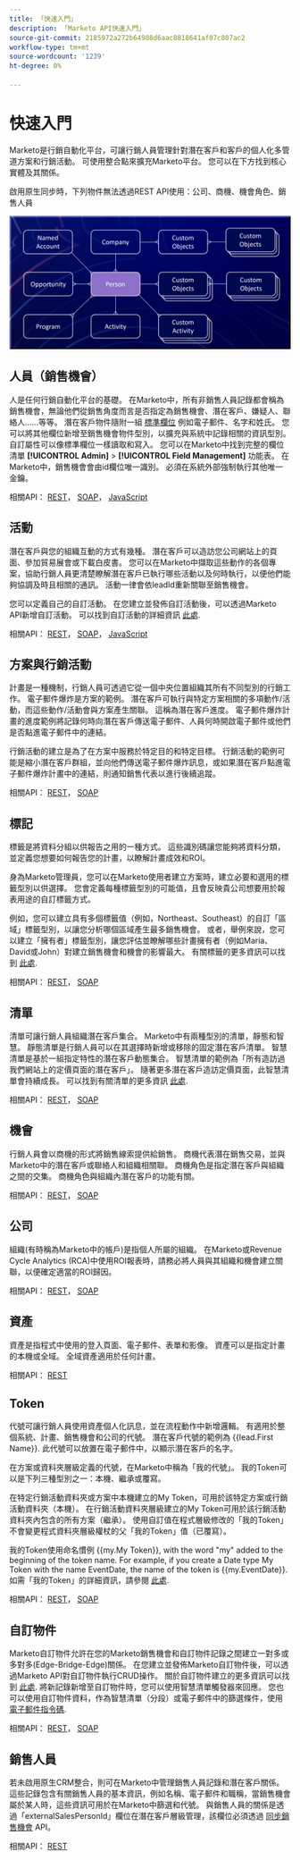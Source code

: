 ```yaml
---
title: 「快速入門」
description: 「Marketo API快速入門」
source-git-commit: 2185972a272b64908d6aac8818641af07c807ac2
workflow-type: tm+mt
source-wordcount: '1239'
ht-degree: 0%

---
```



# 快速入門

Marketo是行銷自動化平台，可讓行銷人員管理針對潛在客戶和客戶的個人化多管道方案和行銷活動。 可使用整合點來擴充Marketo平台。 您可以在下方找到核心實體及其關係。

啟用原生同步時，下列物件無法透過REST API使用：公司、商機、機會角色、銷售人員

![資料模型](assets/data_model.png)

## 人員（銷售機會）

人是任何行銷自動化平台的基礎。 在Marketo中，所有非銷售人員記錄都會稱為銷售機會，無論他們從銷售角度而言是否指定為銷售機會、潛在客戶、嫌疑人、聯絡人……等等。 潛在客戶物件隨附一組 [標準欄位](https://developer.adobe.com/marketo-apis/api/mapi/#tag/Leads/operation/getLeadFieldsUsingGET) 例如電子郵件、名字和姓氏。 您可以將其他欄位新增至銷售機會物件型別，以擴充與系統中記錄相關的資訊型別。 自訂屬性可以像標準欄位一樣讀取和寫入。 您可以在Marketo中找到完整的欄位清單 **[!UICONTROL Admin]** > **[!UICONTROL Field Management]** 功能表。 在Marketo中，銷售機會會由id欄位唯一識別。 必須在系統外部強制執行其他唯一金鑰。

相關API： [REST](https://developer.adobe.com/marketo-apis/api/mapi/#tag/Leads)， [SOAP](soap-api/leads.md)， [JavaScript](javascript-api/lead-tracking.md#lead-tracking-api)

## 活動

潛在客戶與您的組織互動的方式有幾種。 潛在客戶可以造訪您公司網站上的頁面、參加貿易展會或下載白皮書。 您可以在Marketo中擷取這些動作的各個專案，協助行銷人員更清楚瞭解潛在客戶已執行哪些活動以及何時執行，以便他們能夠協調及時且相關的通訊。 活動一律會依leadId重新關聯至銷售機會。

您可以定義自己的自訂活動。 在您建立並發佈自訂活動後，可以透過Marketo API新增自訂活動。 可以找到自訂活動的詳細資訊 [此處](https://experienceleague.adobe.com/en/docs/marketo/using/product-docs/administration/marketo-custom-activities/understanding-custom-activities).

相關API： [REST](https://developer.adobe.com/marketo-apis/api/mapi/#tag/Activities)， [SOAP](soap-api/activities.md)， [JavaScript](javascript-api/lead-tracking.md#munchkin-behavior)

## 方案與行銷活動

計畫是一種機制，行銷人員可透過它從一個中央位置組織其所有不同型別的行銷工作。 電子郵件爆炸是方案的範例。 潛在客戶可執行與特定方案相關的多項動作/活動，而這些動作/活動會與方案產生關聯。 這稱為潛在客戶進度。 電子郵件爆炸計畫的進度範例將記錄何時向潛在客戶傳送電子郵件、人員何時開啟電子郵件或他們是否點進電子郵件中的連結。

行銷活動的建立是為了在方案中服務於特定目的和特定目標。 行銷活動的範例可能是縮小潛在客戶群組，並向他們傳送電子郵件爆炸訊息，或如果潛在客戶點進電子郵件爆炸計畫中的連結，則通知銷售代表以進行後續追蹤。

相關API： [REST](https://developer.adobe.com/marketo-apis/api/mapi/#tag/Campaigns)， [SOAP](soap-api/getcampaignsforsource.md)

## 標記

標籤是將資料分組以供報告之用的一種方式。 這些識別碼讓您能夠將資料分類，並定義您想要如何報告您的計畫，以瞭解計畫成效和ROI。

身為Marketo管理員，您可以在Marketo使用者建立方案時，建立必要和選用的標籤型別以供選擇。 您會定義每種標籤型別的可能值，且會反映貴公司想要用於報表用途的自訂標籤方式。

例如，您可以建立具有多個標籤值（例如，Northeast、Southeast）的自訂「區域」標籤型別，以讓您分析哪個區域產生最多銷售機會。 或者，舉例來說，您可以建立「擁有者」標籤型別，讓您評估並瞭解哪些計畫擁有者（例如Maria、David或John）對建立銷售機會和機會的影響最大。 有關標籤的更多資訊可以找到 [此處](https://experienceleague.adobe.com/en/docs/marketo/using/product-docs/core-marketo-concepts/programs/working-with-programs/understanding-tags).

相關API： [REST](https://developer.adobe.com/marketo-apis/api/asset/)， [SOAP](soap-api/gettags.md)

## 清單

清單可讓行銷人員組織潛在客戶集合。 Marketo中有兩種型別的清單，靜態和智慧。 靜態清單是行銷人員可以在其選擇時新增或移除的固定潛在客戶清單。 智慧清單是基於一組指定特性的潛在客戶動態集合。 智慧清單的範例為「所有造訪過我們網站上的定價頁面的潛在客戶」。 隨著更多潛在客戶造訪定價頁面，此智慧清單會持續成長。 可以找到有關清單的更多資訊 [此處](https://experienceleague.adobe.com/en/docs/marketo/using/home).

相關API： [REST](https://developer.adobe.com/marketo-apis/api/asset/#tag/Static-Lists)， [SOAP](soap-api/getimporttoliststatus.md)

## 機會

行銷人員會以商機的形式將銷售線索提供給銷售。 商機代表潛在銷售交易，並與Marketo中的潛在客戶或聯絡人和組織相關聯。 商機角色是指定潛在客戶與組織之間的交集。 商機角色與組織內潛在客戶的功能有關。

相關API： [REST](https://developer.adobe.com/marketo-apis/api/mapi/#tag/Opportunities)， [SOAP](soap-api/getmobjects.md)

## 公司

組織(有時稱為Marketo中的帳戶)是指個人所屬的組織。 在Marketo或Revenue Cycle Analytics (RCA)中使用ROI報表時，請務必將人員與其組織和機會建立關聯，以便確定適當的ROI歸因。

相關API： [REST](https://developer.adobe.com/marketo-apis/api/mapi/#tag/Companies)， [SOAP](soap-api/leads.md)

## 資產

資產是指程式中使用的登入頁面、電子郵件、表單和影像。 資產可以是指定計畫的本機或全域。 全域資產適用於任何計畫。

相關API： [REST](https://developer.adobe.com/marketo-apis/api/asset/)

## Token

代號可讓行銷人員使用資產個人化訊息，並在流程動作中新增邏輯。 有適用於整個系統、計畫、銷售機會和公司的代號。 潛在客戶代號的範例為 {{lead.First Name}}. 此代號可以放置在電子郵件中，以顯示潛在客戶的名字。

在方案或資料夾層級定義的代號，在Marketo中稱為「我的代號」。 我的Token可以是下列三種型別之一：本機、繼承或覆寫。

在特定行銷活動資料夾或方案中本機建立的My Token，可用於該特定方案或行銷活動資料夾（本機）。 在行銷活動資料夾層級建立的My Token可用於該行銷活動資料夾內包含的所有方案（繼承）。 使用自訂值在程式層級修改的「我的Token」不會變更程式資料夾層級權杖的父「我的Token」值（已覆寫）。

我的Token使用命名慣例 {{my.My Token}}, with the word "my" added to the beginning of the token name. For example, if you create a Date type My Token with the name EventDate, the name of the token is {{my.EventDate}}. 如需「我的Token」的詳細資訊，請參閱 [此處](https://experienceleague.adobe.com/en/docs/marketo/using/product-docs/core-marketo-concepts/programs/tokens/understanding-my-tokens-in-a-program).

相關API： [REST](https://developer.adobe.com/marketo-apis/api/asset/#tag/Tokens)， [SOAP](soap-api/getcampaignsforsource.md)

## 自訂物件

Marketo自訂物件允許在您的Marketo銷售機會和自訂物件記錄之間建立一對多或多對多(Edge-Bridge-Edge)關係。 在您建立並發佈Marketo自訂物件後，可以透過Marketo API對自訂物件執行CRUD操作。 關於自訂物件建立的更多資訊可以找到 [此處](https://experienceleague.adobe.com/en/docs/marketo/using/home). 將新記錄新增至自訂物件時，您可以使用智慧清單觸發器來回應。 您也可以使用自訂物件資料，作為智慧清單（分段）或電子郵件中的篩選條件，使用 [電子郵件指令碼](email-scripting.md).

相關API： [REST](https://developer.adobe.com/marketo-apis/api/mapi/#tag/Custom-Objects)， [SOAP](soap-api/custom-objects.md)

## 銷售人員

若未啟用原生CRM整合，則可在Marketo中管理銷售人員記錄和潛在客戶關係。 這些記錄包含有關銷售人員的基本資訊，例如名稱、電子郵件和職稱，當銷售機會屬於某人時，這些資訊可用於在Marketo中篩選和代號。 與銷售人員的關係是透過「externalSalesPersonId」欄位在潛在客戶層級管理，該欄位必須透過 [同步銷售機會](https://developer.adobe.com/marketo-apis/api/mapi/#tag/Leads/operation/syncLeadUsingPOST) API。

相關API： [REST](https://developer.adobe.com/marketo-apis/api/mapi/#tag/Sales-Persons)
